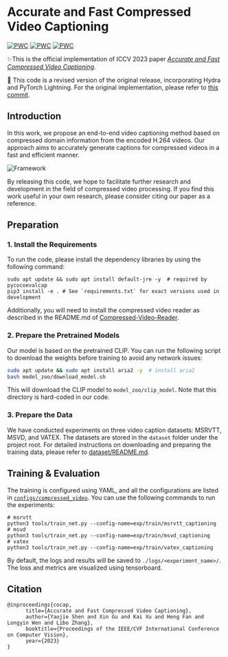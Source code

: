# Accurate and Fast Compressed Video Captioning

[![PWC](https://img.shields.io/endpoint.svg?url=https://paperswithcode.com/badge/accurate-and-fast-compressed-video-captioning/video-captioning-on-msr-vtt-1)](https://paperswithcode.com/sota/video-captioning-on-msr-vtt-1?p=accurate-and-fast-compressed-video-captioning)
[![PWC](https://img.shields.io/endpoint.svg?url=https://paperswithcode.com/badge/accurate-and-fast-compressed-video-captioning/video-captioning-on-msvd-1)](https://paperswithcode.com/sota/video-captioning-on-msvd-1?p=accurate-and-fast-compressed-video-captioning)
[![PWC](https://img.shields.io/endpoint.svg?url=https://paperswithcode.com/badge/accurate-and-fast-compressed-video-captioning/video-captioning-on-vatex-1)](https://paperswithcode.com/sota/video-captioning-on-vatex-1?p=accurate-and-fast-compressed-video-captioning)


✨This is the official implementation of ICCV 2023 paper *[Accurate and Fast Compressed Video Captioning](https://arxiv.org/abs/2309.12867)*.

🚀 This code is a revised version of the original release, incorporating Hydra and PyTorch Lightning. For the original implementation, please refer to [this commit](https://github.com/Yaojie-Shen/CoCap/tree/initial_release).

## Introduction

In this work, we propose an end-to-end video captioning method based on compressed domain information from the encoded H.264 videos. Our approach aims to accurately generate captions for compressed videos in a fast and efficient manner.

![Framework](./assets/framework.svg)

By releasing this code, we hope to facilitate further research and development in the field of compressed video processing. If you find this work useful in your own research, please consider citing our paper as a reference.

## Preparation

### 1. Install the Requirements

To run the code, please install the dependency libraries by using the following command:

```shell
sudo apt update && sudo apt install default-jre -y  # required by pycocoevalcap
pip3 install -e . # See `requirements.txt` for exact versions used in development
```

Additionally, you will need to install the compressed video reader as described in the README.md of [Compressed-Video-Reader](https://github.com/yaojie-shen/Compressed-Video-Reader).


### 2. Prepare the Pretrained Models

Our model is based on the pretrained CLIP. You can run the following script to download the weights before training to avoid any network issues:

```bash
sudo apt update && sudo apt install aria2 -y  # install aria2
bash model_zoo/download_model.sh
```

This will download the CLIP model to `model_zoo/clip_model`. Note that this directory is hard-coded in our code.

### 3. Prepare the Data

We have conducted experiments on three video caption datasets: MSRVTT, MSVD, and VATEX. The datasets are stored in the `dataset` folder under the project root. For detailed instructions on downloading and preparing the training data, please refer to [dataset/README.md](./dataset/README.md).

## Training & Evaluation

The training is configured using YAML, and all the configurations are listed in [`configs/compressed_video`](./configs/compressed_video). You can use the following commands to run the experiments:

```shell
# msrvtt
python3 tools/train_net.py --config-name=exp/train/msrvtt_captioning
# msvd
python3 tools/train_net.py --config-name=exp/train/msvd_captioning
# vatex
python3 tools/train_net.py --config-name=exp/train/vatex_captioning
```

By default, the logs and results will be saved to `./logs/<experiment_name>/`. The loss and metrics are visualized using tensorboard.

## Citation

```text
@inproceedings{cocap,
      title={Accurate and Fast Compressed Video Captioning}, 
      author={Yaojie Shen and Xin Gu and Kai Xu and Heng Fan and Longyin Wen and Libo Zhang},
      booktitle={Proceedings of the IEEE/CVF International Conference on Computer Vision},
      year={2023}
}
```
